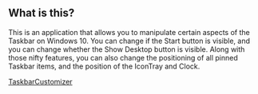﻿## What is this?
This is an application that allows you to manipulate certain aspects of the Taskbar on Windows 10.  You can change if the Start button is visible, and you can change whether the Show Desktop button is visible.  Along with those nifty features, you can also change the positioning of all pinned Taskbar items, and the position of the IconTray and Clock.

[TaskbarCustomizer](https://i.imgur.com/RFzCsap.jpg)